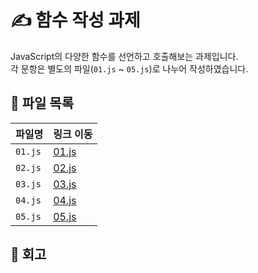 # ✍️ 함수 작성 과제

JavaScript의 다양한 함수를 선언하고 호출해보는 과제입니다.  
각 문항은 별도의 파일(`01.js` ~ `05.js`)로 나누어 작성하였습니다.

## 📁 파일 목록

| 파일명  | 링크 이동                           |
| ------- | ----------------------------------- |
| `01.js` | [01.js](/week01/02_functions/01.js) |
| `02.js` | [02.js](/week01/02_functions/02.js) |
| `03.js` | [03.js](/week01/02_functions/03.js) |
| `04.js` | [04.js](/week01/02_functions/04.js) |
| `05.js` | [05.js](/week01/02_functions/05.js) |

## 💭 회고
